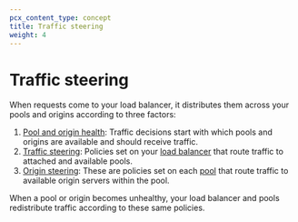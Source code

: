 ```yaml
---
pcx_content_type: concept
title: Traffic steering
weight: 4
---
```


# Traffic steering

When requests come to your load balancer, it distributes them across your pools and origins according to three factors:

1.  [Pool and origin health](/load-balancing/understand-basics/health-details/): Traffic decisions start with which pools and origins are available and should receive traffic.
2.  [Traffic steering](/load-balancing/understand-basics/traffic-steering/steering-policies/): Policies set on your [load balancer](/load-balancing/understand-basics/load-balancers/) that route traffic to attached and available pools.
3.  [Origin steering](/load-balancing/understand-basics/traffic-steering/origin-level-steering/): These are policies set on each [pool](/load-balancing/understand-basics/pools/) that route traffic to available origin servers within the pool.

When a pool or origin becomes unhealthy, your load balancer and pools redistribute traffic according to these same policies.
